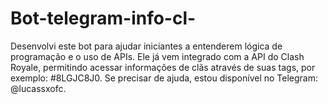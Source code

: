 # Bot-telegram-info-cl-
Desenvolvi este bot para ajudar iniciantes a entenderem lógica de programação e o uso de APIs. Ele já vem integrado com a API do Clash Royale, permitindo acessar informações de clãs através de suas tags, por exemplo: #8LGJC8J0. Se precisar de ajuda, estou disponível no Telegram: @lucassxofc.
